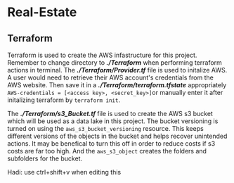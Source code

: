 # Real-Estate

## Terraform
Terraform is used to create the AWS infastructure for this project. Remember to change directory to ***./Terraform*** when performing terraform actions in terminal. The ***./Terraform/Provider.tf*** file is used to initalize AWS. A user would need to retrieve their AWS account's credentials from the AWS website. Then save it in a ***./Terraform/terraform.tfstate*** appropriately `AWS-credentials = [<access key>, <secret_key>]`or manually enter it after initalizing terraform by `terraform init`. 

The ***./Terraform/s3_Bucket.tf*** file is used to create the AWS s3 bucket which will be used as a data lake in this project. The bucket versioning is turned on using the `aws_s3_bucket_versioning` resource. This keeps different versions of the objects in the bucket and helps recover unintended actions. It may be benefical to turn this off in order to reduce costs if s3 costs are far too high. And the `aws_s3_object` creates the folders and subfolders for the bucket.

Hadi: use ctrl+shift+v when editing this